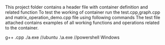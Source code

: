This project folder contains a header file with container definition and related function
To test the working of container run the test.cpp,graph.cpp and matrix_operation_demo.cpp file using following commands
The test file attached contains examples of all working functions and operations related to the container.

g++ <filename>.cpp
./a.exe           //ubuntu
.\a.exe           //powershell Windows

